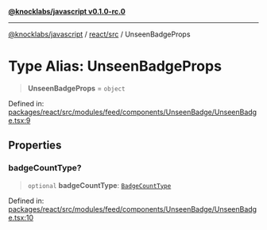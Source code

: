 [**@knocklabs/javascript v0.1.0-rc.0**](../../../README.md)

***

[@knocklabs/javascript](../../../modules.md) / [react/src](../README.md) / UnseenBadgeProps

# Type Alias: UnseenBadgeProps

> **UnseenBadgeProps** = `object`

Defined in: [packages/react/src/modules/feed/components/UnseenBadge/UnseenBadge.tsx:9](https://github.com/knocklabs/javascript/blob/main/packages/react/src/modules/feed/components/UnseenBadge/UnseenBadge.tsx#L9)

## Properties

### badgeCountType?

> `optional` **badgeCountType**: [`BadgeCountType`](BadgeCountType.md)

Defined in: [packages/react/src/modules/feed/components/UnseenBadge/UnseenBadge.tsx:10](https://github.com/knocklabs/javascript/blob/main/packages/react/src/modules/feed/components/UnseenBadge/UnseenBadge.tsx#L10)
